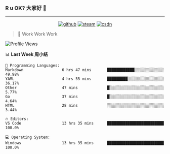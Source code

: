 ### R u OK? 大家好 👋

___

<p align="center">
  <a href="https://bigkjp97.github.io/"><img src="https://img.shields.io/badge/-GitPage-lightgrey" alt="github"></a>
  <a href="https://steamcommunity.com/id/bigkjp/"><img src="https://img.shields.io/badge/-Steam-black" alt="steam"></a>
  <a href="https://blog.csdn.net/qq_38986088"><img src="https://img.shields.io/badge/CSDN-cf000e" alt="csdn"></a>
</p>

> 🧟 Work Work Work

<!--START_SECTION:kjp readme-->
![Profile Views](http://img.shields.io/badge/Mi%20Amigos%E2%99%82%EF%B8%8F-5-ff69b4)

📊 **Last Week 周小结** 

```text
💬 Programming Languages: 
Markdown                 6 hrs 47 mins       ████████████░░░░░░░░░░░░░   49.98% 
YAML                     4 hrs 55 mins       █████████░░░░░░░░░░░░░░░░   36.17% 
Other                    47 mins             █░░░░░░░░░░░░░░░░░░░░░░░░   5.77% 
Go                       37 mins             █░░░░░░░░░░░░░░░░░░░░░░░░   4.64% 
HTML                     28 mins             ░░░░░░░░░░░░░░░░░░░░░░░░░   3.44%

🔥 Editors: 
VS Code                  13 hrs 35 mins      █████████████████████████   100.0%

💻 Operating System: 
Windows                  13 hrs 35 mins      █████████████████████████   100.0%

```


<!--END_SECTION:kjp readme-->

<!--
**bigkjp97/bigkjp97** is a ✨ _special_ ✨ repository because its `README.md` (this file) appears on your GitHub profile.

Here are some ideas to get you started:

- 🔭 I’m currently working on ...
- 🌱 I’m currently learning ...
- 👯 I’m looking to collaborate on ...
- 🤔 I’m looking for help with ...
- 💬 Ask me about ...
- 📫 How to reach me: ...
- 😄 Pronouns: ...
- ⚡ Fun fact: ... -->
